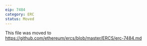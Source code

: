 ```yaml
---
eip: 7484
category: ERC
status: Moved
---
```


This file was moved to https://github.com/ethereum/ercs/blob/master/ERCS/erc-7484.md
